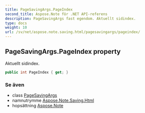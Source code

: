 ```yaml
---
title: PageSavingArgs.PageIndex
second_title: Aspose.Note för .NET API-referens
description: PageSavingArgs fast egendom. Aktuellt sidindex.
type: docs
weight: 10
url: /sv/net/aspose.note.saving.html/pagesavingargs/pageindex/
---
```

## PageSavingArgs.PageIndex property

Aktuellt sidindex.

```csharp
public int PageIndex { get; }
```

### Se även

* class [PageSavingArgs](../)
* namnutrymme [Aspose.Note.Saving.Html](../../pagesavingargs/)
* hopsättning [Aspose.Note](../../../)


